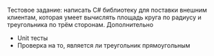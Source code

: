 Тестовое задание: написать C# библиотеку для поставки внешним клиентам, которая умеет вычислять площадь круга по радиусу и треугольника по трём сторонам.
Дополнительно
- Unit тесты
- Проверка на то, является ли треугольник прямоугольным
